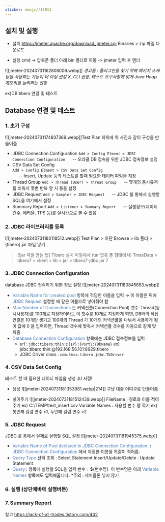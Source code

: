 ```yaml
---
sticker: emoji//1f911
---
```

## 설치 및 실행

- 설치
https://jmeter.apache.org/download_jmeter.cgi
Binaries > zip 파일 다운로드

- 실행
cmd -> 압축푼 폴더 아래 bin 폴더로 이동 -> jmeter 입력 후 엔터

![[jmeter-20240731162808006.webp]]
*경고들 : 플러그인을 찾기 위해 패키지 스캐닝을 사용하는 기능이 더 이상 권장 X, CLI 권장, 테스트 요구사항에 맞게 Java Heap 메모리를 늘리라는 권장*


ex)DB tibero 연결 및 테스트 
## Database 연결 및 테스트

### 1. 초기 구성
![[jmeter-20240731174807369.webp]]Test Plan 하위에 위 사진과 같이 구성을 만들어줌
- JDBC Connection Configuration
	`Add > Config Elment > JDBC Connection Configuration`
     -- 오라클 DB 접속을 위한 JDBC 접속정보 설정  
- CSV Data Set Config  
	`Add > Config Elment > CSV Data Set Config`  
     -- Insert, Update 등의 테스트를 할때 필요한 데이터 파일을 지정
 - Thread Group
	 `Add > Thread (User) > Thread Group`
     -- 몇개의 동시유저를 띄워서 몇번 반복 할 지 등을 설정
 - JDBC Request
	 `Add > Sampler > JDBC Request`
     -- JDBC 를 통해서 실행할 SQL을 여기에서 설정
- Summary Report
	`Add > Listener > Summary Report`
     -- 실행정보(데이터건수, 에러율, TPS 등)를 실시간으로 볼 수 있음

### 2. JDBC 라이브러리를 등록
![[jmeter-20240731180118512.webp]]
Test Plan > 하단 Browse > lib 폴더 > {tibero}.jar 파일 넣기
> [!jar 파일 얻는 법]
> Tibero 설치 파일에서 (tar 압축 푼 형태에서)
> TmaxData > tibero7 > client > lib > jar > tibero7-jdbc.jar 7

### 3. JDBC Connection Configuration
database JDBC 접속하기 위한 정보 설정
![[jmeter-20240731180845653.webp]]
- <font color="#4f81bd">Variable Name for created pool</font> 항목에 적당한 이름을 입력
	→ 이 이름은 뒤에 <font color="#4f81bd">JDBC Request</font> 설정할 때  같은 이름으로 넣어줘야 함
- <font color="#4f81bd">Max Number of Connections</font> 는 커넥션풀(Connection Pool) 갯수
	Thread(동시사용자)를 100개로 지정하더라도 이 갯수를 10개로 지정하게 되면, DB와의 직접연결은 10개만 생기고 100개의 Thread 가 10개의 커넥션풀을 나눠서 사용하게 됨
	이 값에 0 을 입력하면, Thread 갯수에 맞춰서 커넥션풀 갯수를 자동으로 같게 맞춰줌
- <font color="#4f81bd">Database Connection Configuration</font> 항목에는 JDBC 접속정보를 입력
	- url : `jdbc:tibero:thin:@{IP}:{Port}:{DbName}` 
         ex) jdbc:tibero:thin:@192.168.56.101:8629:tibero
	- JDBC Driver class : `com.tmax.tibero.jdbc.TbDriver`

### 4. CSV Data Set Config
테스트 할 때 필요한 데이터 파일을 생성 후! 지정!
- 생성
![[jmeter-20240731181353981.webp|214]]
구냥 대충 이따구로 만들어줌

- 넣어주기
  ![[jmeter-20240731181512439.webp]]
FileName : 경로와 이름 적어주기 ex) C:\TEMP\test_insert.csv
Variable Names : 사용할 변수 명 적기 ex) 첫번째 컬럼 변수 c1, 두번째 컬럼 변수 c2

### 5. JDBC Request
JDBC 를 통해서 실제로 실행할 SQL 설정
![[jmeter-20240731181945375.webp]]

- <font color="#4f81bd">Variable Name of Pool declared in JDBC Connection Configuration</font>  :<font color="#4f81bd"> JDBC Connection Configuration</font> 에서 지정한 이름을 똑같이 적어줌.
- <font color="#4f81bd">Query Type</font> 선택
	조회 : Select Statement
	Insert/Update/Delete : Update Statement
- <font color="#4f81bd">Query</font> : 항목에 실행할 SQL을 입력
	변수 :  ${변수명} 
	이 변수명은 아래 <font color="#4f81bd">Variable Names</font> 항목에도 입력해줍니다.
	*주의 : 세미콜론 넣지 않기

### 6. 실행 (상단에바에 실행버튼)
### 7. Summary Report




참고
https://jack-of-all-trades.tistory.com/442
